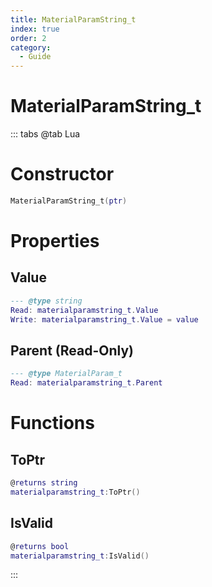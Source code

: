 ```yaml
---
title: MaterialParamString_t
index: true
order: 2
category:
  - Guide
---
```


# MaterialParamString_t

::: tabs
@tab Lua
# Constructor
```lua
MaterialParamString_t(ptr)
```
# Properties
## Value 
```lua
--- @type string
Read: materialparamstring_t.Value
Write: materialparamstring_t.Value = value
```
## Parent (Read-Only)
```lua
--- @type MaterialParam_t
Read: materialparamstring_t.Parent
```
# Functions
## ToPtr
```lua
@returns string
materialparamstring_t:ToPtr()
```
## IsValid
```lua
@returns bool
materialparamstring_t:IsValid()
```

:::